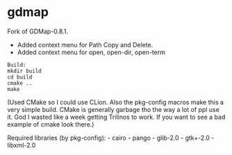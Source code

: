 # gdmap
Fork of GDMap-0.8.1.

- Added context menu for Path Copy and Delete.
- Added context menu for open, open-dir, open-term


```
Build:
mkdir build
cd build
cmake ..
make
```

(Used CMake so I could use CLion. Also the pkg-config macros make this a very simple build. CMake is generally garbage tho the way a lot of ppl use it. God I wasted like a week getting Trilinos to work. If you want to see a bad example of cmake look there.)

Required libraries (by pkg-config):
	- cairo 
	- pango 
	- glib-2.0 
	- gtk+-2.0 
	- libxml-2.0
